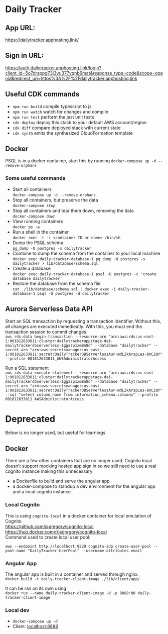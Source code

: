 # Daily Tracker

## App URL:
https://dailytracker.apphosting.link/

## Sign in URL:
https://auth.dailytracker.apphosting.link/login?client_id=5o7drsppg73j3vu377vqnb6mat&response_type=code&scope=openid&redirect_uri=https%3A%2F%2Fdailytracker.apphosting.link

## Useful CDK commands

* `npm run build`   compile typescript to js
* `npm run watch`   watch for changes and compile
* `npm run test`    perform the jest unit tests
* `cdk deploy`      deploy this stack to your default AWS account/region
* `cdk diff`        compare deployed stack with current state
* `cdk synth`       emits the synthesized CloudFormation template

## Docker
PSQL is in a docker container, start this by running `docker-compose up -d --remove-orphans`  

### Some useful commands
- Start all containers  
`docker-compose up -d --remove-orphans`
- Stop all containers, but preserve the data  
`docker-compose stop`  
- Stop all containers and tear them down, removing the data  
`docker-compose down`  
- View running containers  
`docker ps -a`  
- Run a shell in the container  
`docker exec -t -i <container ID or name> /bin/sh`  
- Dump the PSQL schema  
`pg_dump -U postgres -s dailytracker`  
- Combine to dump the schema from the container to your local machine  
`docker exec daily-tracker-database-1 pg_dump -U postgres -s dailytracker > lib/database/schema.sql` 
- Create a database  
`docker exec daily-tracker-database-1 psql -U postgres -c 'create database dailytracker'`   
- Restore the database from the schema file  
`cat ./lib/database/schema.sql | docker exec -i daily-tracker-database-1 psql -U postgres -d dailytracker`  

## Aurora Serverless Data API
Start an SQL transaction by requesting a transaction identifier. Without this, all changes are executed immedieatly. With this, you must end the transaction session to commit changes.  
`aws rds-data begin-transaction --resource-arn "arn:aws:rds:us-east-1:001812633811:cluster:dailytrackerappstage-dai-dailytrackerdbserverless-1ggazp1xm8n8d" --database "dailytracker" --secret-arn "arn:aws:secretsmanager:us-east-1:001812633811:secret:DailyTrackerDBServerlessAur-mdL2kArspLes-BnC2QY" --profile 001812633811_AWSAdministratorAccess`

Run a SQL statement  
`aws rds-data execute-statement --resource-arn "arn:aws:rds:us-east-1:001812633811:cluster:dailytrackerappstage-dai-dailytrackerdbserverless-1ggazp1xm8n8d" --database "dailytracker" --secret-arn "arn:aws:secretsmanager:us-east-1:001812633811:secret:DailyTrackerDBServerlessAur-mdL2kArspLes-BnC2QY" --sql "select column_name from information_schema.columns" --profile 001812633811_AWSAdministratorAccess`

# Deprecated
Below is no longer used, but useful for learnings  

## Docker
There are a few other containers that are no longer used. Cognito local doesn't support mocking hosted app sign in so we still need to use a real cognito instance making this unnecessary
* a Dockerfile to build and serve the angular app 
* a docker-compose to standup a dev environment for the angular app and a local cognito instance

### Local Cognito
This is using `cognito-local` in a docker container for local emulation of Cognito  
https://github.com/jagregory/cognito-local  
https://hub.docker.com/r/jagregory/cognito-local  
Command used to create local user pool:
```
aws --endpoint http://localhost:9229 cognito-idp create-user-pool --pool-name "DailyTracker-UserPool" --username-attributes email
```

### Angular App
The angular app is built in a container and served through nginx.  
`docker build -t daily-tracker-client-image ./lib/client/app/`  

It can be ran on its own using  
`docker run --name daily-tracker-client-image -d -p 8888:80 daily-tracker-client-image`  

### Local dev
* `docker-compose up -d`
* Client: [localhost:8888](http://localhost:8888)
